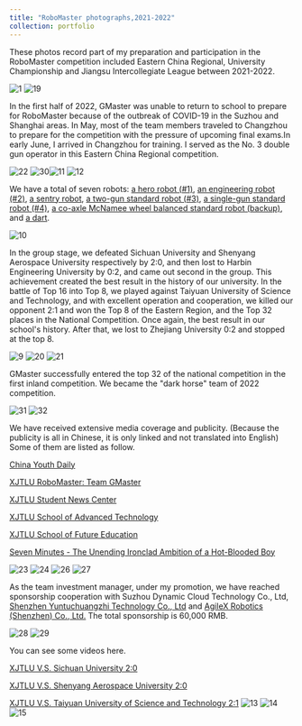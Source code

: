 ```yaml
---
title: "RoboMaster photographs,2021-2022"
collection: portfolio
---
```


These photos record part of my preparation and participation in the RoboMaster competition included Eastern China Regional, University Championship and Jiangsu Intercollegiate League between 2021-2022.

![1](https://user-images.githubusercontent.com/98693538/179414105-53d851bc-cb30-4121-949c-07b4dbf1f50b.png)
![19](https://user-images.githubusercontent.com/98693538/179417413-31e67fee-06ad-4729-aee9-bde8894828ad.png)

In the first half of 2022, GMaster was unable to return to school to prepare for RoboMaster because of the outbreak of COVID-19 in the Suzhou and Shanghai areas. In May, most of the team members traveled to Changzhou to prepare for the competition with the pressure of upcoming final exams.In early June, I arrived in Changzhou for training. I served as the No. 3 double gun operator in this Eastern China Regional competition.

![22](https://user-images.githubusercontent.com/98693538/179416219-4b01d3d8-4fae-4862-a192-9fe617dd8319.png)
![30](https://user-images.githubusercontent.com/98693538/179416242-a5d0fb0f-0df6-41b9-837c-bec88dbbed73.png)![11](https://user-images.githubusercontent.com/98693538/179417534-fa9910cd-81aa-4c3e-9ae3-4be5cc07ac56.png)
![12](https://user-images.githubusercontent.com/98693538/179417612-b7f92922-9808-45a4-890b-6d36ce079faf.png)

We have a total of seven robots: [a hero robot (#1)](https://github.com/EnderHangYuan/EnderHangYuan.github.io/blob/master/images/2.jpg), [an engineering robot (#2)](https://github.com/EnderHangYuan/EnderHangYuan.github.io/blob/master/images/3.jpg), [a sentry robot](https://github.com/EnderHangYuan/EnderHangYuan.github.io/blob/master/images/8.jpg), [a two-gun standard robot (#3)](https://github.com/EnderHangYuan/EnderHangYuan.github.io/blob/master/images/4.jpg), [a single-gun standard robot (#4)](https://github.com/EnderHangYuan/EnderHangYuan.github.io/blob/master/images/5.jpg), [a co-axle McNamee wheel balanced standard robot (backup)](https://github.com/EnderHangYuan/EnderHangYuan.github.io/blob/master/images/6.jpg), and [a dart](https://github.com/EnderHangYuan/EnderHangYuan.github.io/blob/master/images/7.jpg).

![10](https://user-images.githubusercontent.com/98693538/179417453-72c3ea2e-693b-42e5-9576-58fa91c054d1.png)

In the group stage, we defeated Sichuan University and Shenyang Aerospace University respectively by 2:0, and then lost to Harbin Engineering University by 0:2, and came out second in the group. This achievement created the best result in the history of our university. In the battle of Top 16 into Top 8, we played against Taiyuan University of Science and Technology, and with excellent operation and cooperation, we killed our opponent 2:1 and won the Top 8 of the Eastern Region, and the Top 32 places in the National Competition. Once again, the best result in our school's history. After that, we lost to Zhejiang University 0:2 and stopped at the top 8.

![9](https://user-images.githubusercontent.com/98693538/179416730-03ae1e2a-371f-4a08-95aa-85f3b36be9fa.png)
![20](https://user-images.githubusercontent.com/98693538/179416734-f45ca76e-ade9-4698-9493-61fdaabb3d24.png)
![21](https://user-images.githubusercontent.com/98693538/179416739-a7cd6ffc-1243-4392-a724-53cc7a674b10.png)

GMaster successfully entered the top 32 of the national competition in the first inland competition. We became the "dark horse" team of 2022 competition.

![31](https://user-images.githubusercontent.com/98693538/179416338-78e24c08-7a8f-4550-92eb-a586f7f97271.png)
![32](https://user-images.githubusercontent.com/98693538/179416393-8f9aadcd-cc11-49b0-9e74-1b3a788e3937.png)

We have received extensive media coverage and publicity. (Because the publicity is all in Chinese, it is only linked and not translated into English) Some of them are listed as follow.

[China Youth Daily](https://s.cyol.com/articles/2022-06/28/content_DgJgj9Uz.html?gid=gDajO4kX)

[XJTLU RoboMaster: Team GMaster](https://mp.weixin.qq.com/s/MypmxeEs-AqRZAifKk2dAQ)

[XJTLU Student News Center](https://mp.weixin.qq.com/s/QGZ0l5pJekcyZl6x-mgwvQ)

[XJTLU School of Advanced Technology](https://mp.weixin.qq.com/s/SxHsSnxaPZ29d7FPErmyqA)

[XJTLU School of Future Education](https://mp.weixin.qq.com/s/eYsaTl7UOUAZAPMnIuOzgw)

[Seven Minutes - The Unending Ironclad Ambition of a Hot-Blooded Boy](https://mp.weixin.qq.com/s/yBnPIvK1fBFHy3G0oc-5Nw)

![23](https://user-images.githubusercontent.com/98693538/179416846-bbb328b8-64cc-420b-a1e3-a7a022595506.png)
![24](https://user-images.githubusercontent.com/98693538/179416895-aef2a563-6285-46dc-9c2d-4d5fb0dbe452.png)
![26](https://user-images.githubusercontent.com/98693538/179416965-bb90196f-9c30-4931-a463-6fcad6d0a822.png)
![27](https://user-images.githubusercontent.com/98693538/179417050-a0cb7c13-81e1-451d-957f-fccf341b067a.png)

As the team investment manager, under my promotion, we have reached sponsorship cooperation with Suzhou Dynamic Cloud Technology Co., Ltd, [Shenzhen Yuntuchuangzhi Technology Co., Ltd](https://artillery3d.com/pages/about-artillery-38) and [AgileX Robotics (Shenzhen) Co., Ltd.](https://www.agilex.ai/?lang=en-us) The total sponsorship is 60,000 RMB.

![28](https://user-images.githubusercontent.com/98693538/179416472-25b36424-a96b-40bd-b610-62cf44cf9fb0.png)
![29](https://user-images.githubusercontent.com/98693538/179416520-41d4dffc-f495-4483-b5db-0846f0b08af9.png)

You can see some videos here.

[XJTLU V.S. Sichuan University 2:0](https://www.bilibili.com/video/BV1Ha411W7kZ?spm_id_from=333.999.list.card_archive.click&vd_source=cdabbb7755d99ccfc45704591795b0f2)

[XJTLU V.S. Shenyang Aerospace University 2:0](https://www.bilibili.com/video/BV1Tr4y1g7Yv?spm_id_from=333.999.list.card_archive.click&vd_source=cdabbb7755d99ccfc45704591795b0f2)

[XJTLU V.S. Taiyuan University of Science and Technology 2:1](https://www.bilibili.com/video/BV16Y4y1J7rX?spm_id_from=333.999.list.card_archive.click)
![13](https://user-images.githubusercontent.com/98693538/179417322-8bb7c59c-b2b9-4542-8f12-7cd5ae06fae5.png)
![14](https://user-images.githubusercontent.com/98693538/179417328-6e8b044f-2cea-4044-aec0-f1a9a9c390d0.png)
![15](https://user-images.githubusercontent.com/98693538/179417333-0bdf39e1-ef75-4dc7-b363-343d08ea1e9c.png)
